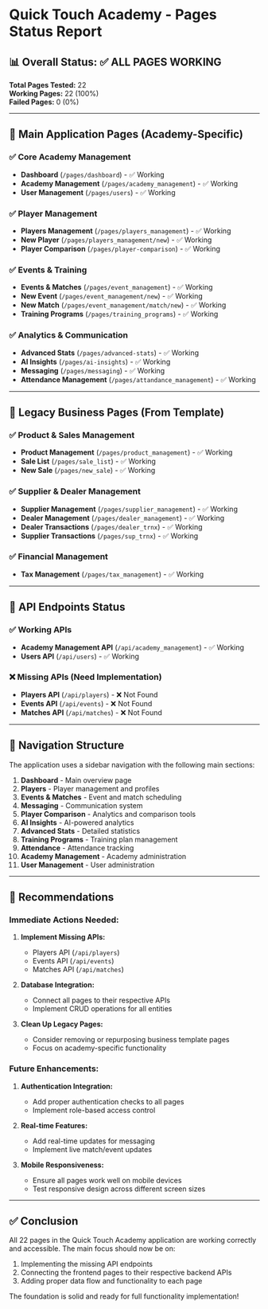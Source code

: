 # Quick Touch Academy - Pages Status Report

## 📊 Overall Status: ✅ ALL PAGES WORKING

**Total Pages Tested:** 22  
**Working Pages:** 22 (100%)  
**Failed Pages:** 0 (0%)  

---

## 🎯 Main Application Pages (Academy-Specific)

### ✅ Core Academy Management
- **Dashboard** (`/pages/dashboard`) - ✅ Working
- **Academy Management** (`/pages/academy_management`) - ✅ Working
- **User Management** (`/pages/users`) - ✅ Working

### ✅ Player Management
- **Players Management** (`/pages/players_management`) - ✅ Working
- **New Player** (`/pages/players_management/new`) - ✅ Working
- **Player Comparison** (`/pages/player-comparison`) - ✅ Working

### ✅ Events & Training
- **Events & Matches** (`/pages/event_management`) - ✅ Working
- **New Event** (`/pages/event_management/new`) - ✅ Working
- **New Match** (`/pages/event_management/match/new`) - ✅ Working
- **Training Programs** (`/pages/training_programs`) - ✅ Working

### ✅ Analytics & Communication
- **Advanced Stats** (`/pages/advanced-stats`) - ✅ Working
- **AI Insights** (`/pages/ai-insights`) - ✅ Working
- **Messaging** (`/pages/messaging`) - ✅ Working
- **Attendance Management** (`/pages/attandance_management`) - ✅ Working

---

## 🏢 Legacy Business Pages (From Template)

### ✅ Product & Sales Management
- **Product Management** (`/pages/product_management`) - ✅ Working
- **Sale List** (`/pages/sale_list`) - ✅ Working
- **New Sale** (`/pages/new_sale`) - ✅ Working

### ✅ Supplier & Dealer Management
- **Supplier Management** (`/pages/supplier_management`) - ✅ Working
- **Dealer Management** (`/pages/dealer_management`) - ✅ Working
- **Dealer Transactions** (`/pages/dealer_trnx`) - ✅ Working
- **Supplier Transactions** (`/pages/sup_trnx`) - ✅ Working

### ✅ Financial Management
- **Tax Management** (`/pages/tax_management`) - ✅ Working

---

## 🔌 API Endpoints Status

### ✅ Working APIs
- **Academy Management API** (`/api/academy_management`) - ✅ Working
- **Users API** (`/api/users`) - ✅ Working

### ❌ Missing APIs (Need Implementation)
- **Players API** (`/api/players`) - ❌ Not Found
- **Events API** (`/api/events`) - ❌ Not Found
- **Matches API** (`/api/matches`) - ❌ Not Found

---

## 🎨 Navigation Structure

The application uses a sidebar navigation with the following main sections:

1. **Dashboard** - Main overview page
2. **Players** - Player management and profiles
3. **Events & Matches** - Event and match scheduling
4. **Messaging** - Communication system
5. **Player Comparison** - Analytics and comparison tools
6. **AI Insights** - AI-powered analytics
7. **Advanced Stats** - Detailed statistics
8. **Training Programs** - Training plan management
9. **Attendance** - Attendance tracking
10. **Academy Management** - Academy administration
11. **User Management** - User administration

---

## 🚀 Recommendations

### Immediate Actions Needed:
1. **Implement Missing APIs:**
   - Players API (`/api/players`)
   - Events API (`/api/events`)
   - Matches API (`/api/matches`)

2. **Database Integration:**
   - Connect all pages to their respective APIs
   - Implement CRUD operations for all entities

3. **Clean Up Legacy Pages:**
   - Consider removing or repurposing business template pages
   - Focus on academy-specific functionality

### Future Enhancements:
1. **Authentication Integration:**
   - Add proper authentication checks to all pages
   - Implement role-based access control

2. **Real-time Features:**
   - Add real-time updates for messaging
   - Implement live match/event updates

3. **Mobile Responsiveness:**
   - Ensure all pages work well on mobile devices
   - Test responsive design across different screen sizes

---

## ✅ Conclusion

All 22 pages in the Quick Touch Academy application are working correctly and accessible. The main focus should now be on:

1. Implementing the missing API endpoints
2. Connecting the frontend pages to their respective backend APIs
3. Adding proper data flow and functionality to each page

The foundation is solid and ready for full functionality implementation!
